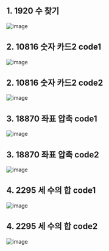 <!--
https://github.com/audxo112/kotlin-algorithm/issues/11
-->
## 1. 1920 수 찾기
![image](https://user-images.githubusercontent.com/9216335/200206445-808e5aff-6b9e-4d7c-a41a-637e794c12fe.png)

## 2. 10816 숫자 카드2 code1
![image](https://user-images.githubusercontent.com/9216335/200434478-d60bd351-79ea-42c5-a693-7761ab203141.png)

## 2. 10816 숫자 카드2 code2
![image](https://user-images.githubusercontent.com/9216335/200434513-36435186-9fb5-4d2f-8aad-7db9bf29c247.png)

## 3. 18870 좌표 압축 code1
![image](https://user-images.githubusercontent.com/9216335/200744040-93b1cf2a-6aca-4e7f-a2aa-1c73f6de4c1e.png)

## 3. 18870 좌표 압축 code2
![image](https://user-images.githubusercontent.com/9216335/200743984-2694f50e-bea8-4c64-bc36-b4b47f4104e0.png)

## 4. 2295 세 수의 합 code1
![image](https://user-images.githubusercontent.com/9216335/200992303-66e1494c-6a93-4aed-be79-25c8defc1753.png)

## 4. 2295 세 수의 합 code2
![image](https://user-images.githubusercontent.com/9216335/200992366-2fde37e2-159f-4a6e-b0da-ce7fe39a11ee.png)
